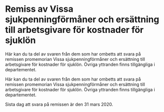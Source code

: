 # Remiss av Vissa sjukpenningförmåner och ersättning till arbetsgivare för kostnader för sjuklön

Här kan du ta del av svaren från dem som har ombetts att svara på remissen promemorian Vissa sjukpenningförmåner och ersättning till arbetsgivare för kostnader för sjuklön. Övriga yttranden finns tillgängliga i departementet.

Här kan du ta del av svaren från dem som har ombetts att svara på remissen promemorian Vissa sjukpenningförmåner och ersättning till arbetsgivare för kostnader för sjuklön. Övriga yttranden finns tillgängliga i departementet.

Sista dag att svara på remissen är den 31 mars 2020.

